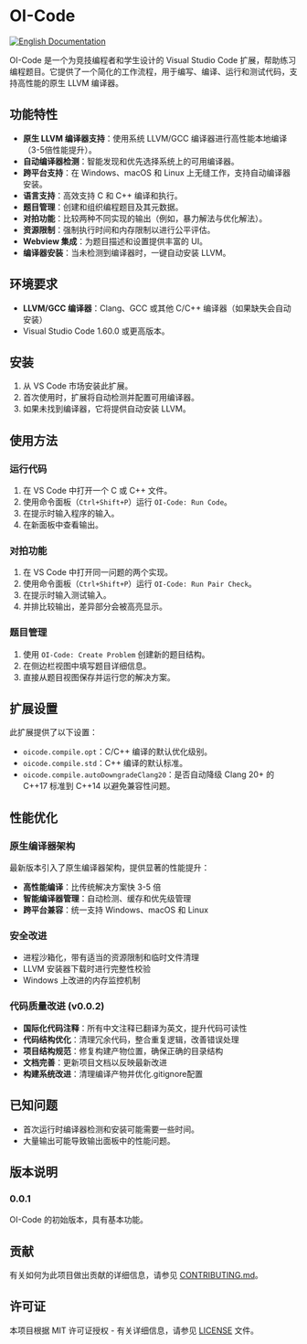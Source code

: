 # OI-Code

[![English Documentation](https://img.shields.io/badge/English-Documentation-blue.svg)](../../README.md)

OI-Code 是一个为竞技编程者和学生设计的 Visual Studio Code 扩展，帮助练习编程题目。它提供了一个简化的工作流程，用于编写、编译、运行和测试代码，支持高性能的原生 LLVM 编译器。

## 功能特性

- **原生 LLVM 编译器支持**：使用系统 LLVM/GCC 编译器进行高性能本地编译（3-5倍性能提升）。
- **自动编译器检测**：智能发现和优先选择系统上的可用编译器。
- **跨平台支持**：在 Windows、macOS 和 Linux 上无缝工作，支持自动编译器安装。
- **语言支持**：高效支持 C 和 C++ 编译和执行。
- **题目管理**：创建和组织编程题目及其元数据。
- **对拍功能**：比较两种不同实现的输出（例如，暴力解法与优化解法）。
- **资源限制**：强制执行时间和内存限制以进行公平评估。
- **Webview 集成**：为题目描述和设置提供丰富的 UI。
- **编译器安装**：当未检测到编译器时，一键自动安装 LLVM。

## 环境要求

- **LLVM/GCC 编译器**：Clang、GCC 或其他 C/C++ 编译器（如果缺失会自动安装）
- Visual Studio Code 1.60.0 或更高版本。

## 安装

1. 从 VS Code 市场安装此扩展。
2. 首次使用时，扩展将自动检测并配置可用编译器。
3. 如果未找到编译器，它将提供自动安装 LLVM。

## 使用方法

### 运行代码

1. 在 VS Code 中打开一个 C 或 C++ 文件。
2. 使用命令面板（`Ctrl+Shift+P`）运行 `OI-Code: Run Code`。
3. 在提示时输入程序的输入。
4. 在新面板中查看输出。

### 对拍功能

1. 在 VS Code 中打开同一问题的两个实现。
2. 使用命令面板（`Ctrl+Shift+P`）运行 `OI-Code: Run Pair Check`。
3. 在提示时输入测试输入。
4. 并排比较输出，差异部分会被高亮显示。

### 题目管理

1. 使用 `OI-Code: Create Problem` 创建新的题目结构。
2. 在侧边栏视图中填写题目详细信息。
3. 直接从题目视图保存并运行您的解决方案。

## 扩展设置

此扩展提供了以下设置：

- `oicode.compile.opt`：C/C++ 编译的默认优化级别。
- `oicode.compile.std`：C++ 编译的默认标准。
- `oicode.compile.autoDowngradeClang20`：是否自动降级 Clang 20+ 的 C++17 标准到 C++14 以避免兼容性问题。

## 性能优化

### 原生编译器架构
最新版本引入了原生编译器架构，提供显著的性能提升：
- **高性能编译**：比传统解决方案快 3-5 倍
- **智能编译器管理**：自动检测、缓存和优先级管理
- **跨平台兼容**：统一支持 Windows、macOS 和 Linux

### 安全改进
- 进程沙箱化，带有适当的资源限制和临时文件清理
- LLVM 安装器下载时进行完整性校验
- Windows 上改进的内存监控机制

### 代码质量改进 (v0.0.2)
- **国际化代码注释**：所有中文注释已翻译为英文，提升代码可读性
- **代码结构优化**：清理冗余代码，整合重复逻辑，改善错误处理
- **项目结构规范**：修复构建产物位置，确保正确的目录结构
- **文档完善**：更新项目文档以反映最新改进
- **构建系统改进**：清理编译产物并优化.gitignore配置

## 已知问题

- 首次运行时编译器检测和安装可能需要一些时间。
- 大量输出可能导致输出面板中的性能问题。

## 版本说明

### 0.0.1

OI-Code 的初始版本，具有基本功能。

## 贡献

有关如何为此项目做出贡献的详细信息，请参见 [CONTRIBUTING.md](./CONTRIBUTING.md)。

## 许可证

本项目根据 MIT 许可证授权 - 有关详细信息，请参见 [LICENSE](LICENSE) 文件。
